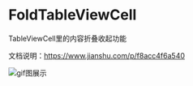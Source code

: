 # FoldTableViewCell
TableViewCell里的内容折叠收起功能

文档说明：https://www.jianshu.com/p/f8acc4f6a540

![gif图展示](https://github.com/anchoriter/FoldTableViewCell/blob/master/1.gif)

